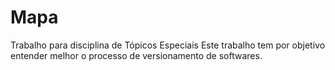 # Mapa
Trabalho para disciplina de Tópicos Especiais
Este trabalho tem por objetivo entender melhor o processo de versionamento de softwares.
